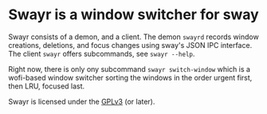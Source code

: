 # Swayr is a window switcher for sway

Swayr consists of a demon, and a client.  The demon `swayrd` records window
creations, deletions, and focus changes using sway's JSON IPC interface.  The
client `swayr` offers subcommands, see `swayr --help`.

Right now, there is only ony subcommand `swayr switch-window` which is a
wofi-based window switcher sorting the windows in the order urgent first, then
LRU, focused last.

Swayr is licensed under the
[GPLv3](https://www.gnu.org/licenses/gpl-3.0.en.html) (or later).
